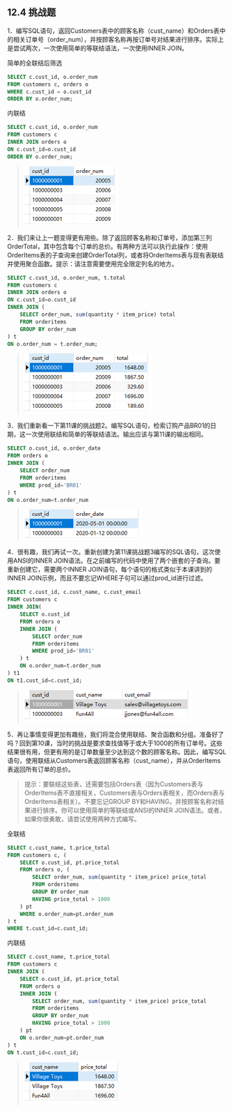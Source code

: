 ## 12.4 挑战题

1．编写SQL语句，返回Customers表中的顾客名称（cust_name）和Orders表中的相关订单号（order_num），并按顾客名称再按订单号对结果进行排序。实际上是尝试两次，一次使用简单的等联结语法，一次使用INNER JOIN。

简单的全联结后筛选

```sql
SELECT c.cust_id, o.order_num
FROM customers c, orders o
WHERE c.cust_id = o.cust_id
ORDER BY o.order_num;
```

内联结

```sql
SELECT c.cust_id, o.order_num
FROM customers c
INNER JOIN orders o
ON c.cust_id=o.cust_id
ORDER BY o.order_num;
```

> ![image-20240303073632351](./assets/image-20240303073632351.png)



2．我们来让上一题变得更有用些。除了返回顾客名称和订单号，添加第三列OrderTotal，其中包含每个订单的总价。有两种方法可以执行此操作：使用OrderItems表的子查询来创建OrderTotal列，或者将OrderItems表与现有表联结并使用聚合函数。提示：请注意需要使用完全限定列名的地方。

```sql
SELECT c.cust_id, o.order_num, t.total
FROM customers c
INNER JOIN orders o
ON c.cust_id=o.cust_id
INNER JOIN (
	SELECT order_num, sum(quantity * item_price) total
	FROM orderitems
	GROUP BY order_num
) t 
ON o.order_num = t.order_num;
```

> ![image-20240303074447863](./assets/image-20240303074447863.png)

3．我们重新看一下第11课的挑战题2。编写SQL语句，检索订购产品BR01的日期，这一次使用联结和简单的等联结语法。输出应该与第11课的输出相同。

```sql
SELECT o.cust_id, o.order_date
FROM orders o
INNER JOIN (
	SELECT order_num
	FROM orderitems
	WHERE prod_id='BR01'
) t
ON o.order_num=t.order_num
```

> ![image-20240303074921759](./assets/image-20240303074921759.png)

4．很有趣，我们再试一次。重新创建为第11课挑战题3编写的SQL语句，这次使用ANSI的INNER JOIN语法。在之前编写的代码中使用了两个嵌套的子查询。要重新创建它，需要两个INNER JOIN语句，每个语句的格式类似于本课讲到的INNER JOIN示例，而且不要忘记WHERE子句可以通过prod_id进行过滤。

```sql
SELECT c.cust_id, c.cust_name, c.cust_email
FROM customers c
INNER JOIN(
	SELECT o.cust_id
	FROM orders o
	INNER JOIN (
		SELECT order_num
		FROM orderitems
		WHERE prod_id='BR01'
	) t
	ON o.order_num=t.order_num
) t1
ON t1.cust_id=c.cust_id;
```

> ![image-20240303075254867](./assets/image-20240303075254867.png)

5．再让事情变得更加有趣些，我们将混合使用联结、聚合函数和分组。准备好了吗？回到第10课，当时的挑战是要求查找值等于或大于1000的所有订单号。这些结果很有用，但更有用的是订单数量至少达到这个数的顾客名称。因此，编写SQL语句，使用联结从Customers表返回顾客名称（cust_name），并从OrderItems表返回所有订单的总价。

> 提示：要联结这些表，还需要包括Orders表（因为Customers表与OrderItems表不直接相关，Customers表与Orders表相关，而Orders表与OrderItems表相关）。不要忘记GROUP BY和HAVING，并按顾客名称对结果进行排序。你可以使用简单的等联结或ANSI的INNER JOIN语法。或者，如果你很勇敢，请尝试使用两种方式编写。

全联结

```sql
SELECT c.cust_name, t.price_total
FROM customers c, (
	SELECT o.cust_id, pt.price_total
	FROM orders o, (
		SELECT order_num, sum(quantity * item_price) price_total
		FROM orderitems
		GROUP BY order_num
		HAVING price_total > 1000
	) pt
	WHERE o.order_num=pt.order_num
) t
WHERE t.cust_id=c.cust_id;
```

内联结

```sql
SELECT c.cust_name, t.price_total
FROM customers c
INNER JOIN (
	SELECT o.cust_id, pt.price_total
	FROM orders o
	INNER JOIN (
		SELECT order_num, sum(quantity * item_price) price_total
		FROM orderitems
		GROUP BY order_num
		HAVING price_total > 1000
	) pt
	ON o.order_num=pt.order_num
) t
ON t.cust_id=c.cust_id;
```

> ![image-20240303080015324](./assets/image-20240303080015324.png)



